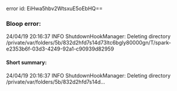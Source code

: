 error id: EiHwa5hbv2WtsxuE5oEbHQ==
### Bloop error:

24/04/19 20:16:37 INFO ShutdownHookManager: Deleting directory /private/var/folders/5b/832d2hfd7s14d73ltc6bgly80000gn/T/spark-e2353b6f-03d3-4249-92a1-c90939d82959
#### Short summary: 

24/04/19 20:16:37 INFO ShutdownHookManager: Deleting directory /private/var/folders/5b/832d2hfd7s14d...